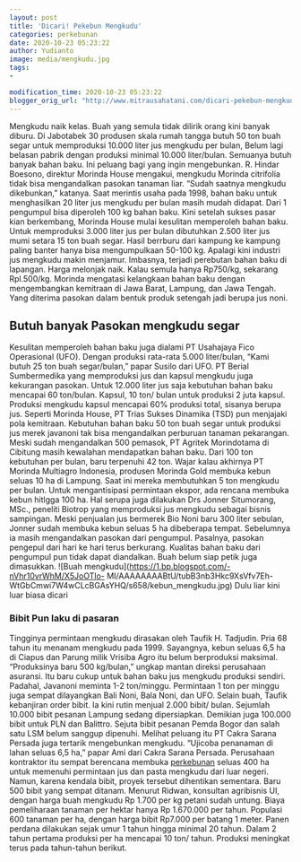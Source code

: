 ```yaml
---
layout: post
title: 'Dicari! Pekebun Mengkudu'
categories: perkebunan
date: 2020-10-23 05:23:22
author: Yudianto
image: media/mengkudu.jpg
tags:
- 

modification_time: 2020-10-23 05:23:22
blogger_orig_url: "http://www.mitrausahatani.com/dicari-pekebun-mengkudu.html"
---
```


Mengkudu naik kelas. Buah yang semula tidak dilirik orang kini banyak diburu.
Di Jabotabek 30 produsen skala rumah tangga butuh 50 ton buah segar untuk
memproduksi 10.000 liter jus mengkudu per bulan, Belum lagi belasan pabrik
dengan produksi minimal 10.000 liter/bulan. Semuanya butuh banyak bahan baku.
Ini peluang bagi yang ingin mengebunkan. R. Hindar Boesono, direktur Morinda
House mengakui, mengkudu Morinda citrifolia tidak bisa mengandalkan pasokan
tanaman liar. “Sudah saatnya mengkudu dikebunkan,” katanya. Saat merintis
usaha pada 1998, bahan baku untuk menghasilkan 20 liter jus mengkudu per bulan
masih mudah didapat. Dari 1 pengumpul bisa diperoleh 100 kg bahan baku. Kini
setelah sukses pasar kian berkembang, Morinda House mulai kesulitan memperoleh
bahan baku. Untuk memproduksi 3.000 liter jus per bulan dibutuhkan 2.500 liter
jus mumi setara 15 ton buah segar. Hasil berrburu dari kampung ke kampung
paling banter hanya bisa mengumpulkaan 50-100 kg. Apalagi kini industri jus
mengkudu makin menjamur. Imbasnya, terjadi perebutan bahan baku di lapangan.
Harga melonjak naik. Kalau semula hanya Rp750/kg, sekarang Rpl.500/kg. Morinda
mengatasi kelangkaan bahan baku dengan mengembangkan kemitraan di Jawa Barat,
Lampung, dan Jawa Tengah. Yang diterima pasokan dalam bentuk produk setengah
jadi berupa jus noni.

## Butuh banyak Pasokan mengkudu segar

Kesulitan memperoleh bahan baku juga dialami PT Usahajaya Fico Operasional
(UFO). Dengan produksi rata-rata 5.000 liter/bulan, “Kami butuh 25 ton buah
segar/bulan,” papar Susilo dari UFO. PT Berial Sumbermedika yang memproduksi
jus dan kapsul mengkudu juga kekurangan pasokan. Untuk 12.000 liter jus saja
kebutuhan bahan baku mencapai 60 ton/bulan. Kapsul, 10 ton/ bulan untuk
produksi 2 juta kapsul. Produksi mengkudu kapsul mencapai 60% produksi total,
sisanya berupa jus. Seperti Morinda House, PT Trias Sukses Dinamika (TSD) pun
menjajaki pola kemitraan. Kebutuhan bahan baku 50 ton buah segar untuk
produksi jus merek javanoni tak bisa mengandalkan perburuan tanaman
pekarangan. Meski sudah mengandalkan 500 pemasok, PT Agritek Morindotama di
Cibitung masih kewalahan mendapatkan bahan baku. Dari 100 ton kebutuhan per
bulan, baru terpenuhi 42 ton. Wajar kalau akhirnya PT Morinda Multiagro
Indonesia, produsen Morinda Gold membuka kebun seluas 10 ha di Lampung. Saat
ini mereka membutuhkan 5 ton mengkudu per bulan. Untuk mengantisipasi
permintaan ekspor, ada rencana membuka kebun hitlgga 100 ha. Hal serupa juga
dilakukan Drs Jonner Situmorang, MSc., peneliti Biotrop yang memproduksi jus
mengkudu sebagai bisnis sampingan. Meski penjualan jus bermerek Bio Noni baru
300 liter sebulan, Jonner sudah membuka kebun seluas 5 ha dibeberapa tempat.
Sebelumnya ia masih mengandalkan pasokan dari pengumpul. Pasalnya, pasokan
pengepul dari hari ke hari terus berkurang. Kualitas bahan baku dari pengumpul
pun tidak dapat diandalkan. Buah belum siap petik juga dimasukkan.  ![Buah
mengkudu](https://1.bp.blogspot.com/-nVhr10vrWhM/X5JoOTlo-
MI/AAAAAAAABtU/tubB3nb3Hkc9XsVfv7Eh-
WtGbCmwi7W4wCLcBGAsYHQ/s658/kebun_mengkudu.jpg) Dulu liar kini luar biasa
dicari

### Bibit Pun laku di pasaran

Tingginya permintaan mengkudu dirasakan oleh Taufik H. Tadjudin. Pria 68 tahun
itu menanam mengkudu pada 1999. Sayangnya, kebun seluas 6,5 ha di Ciapus dan
Parung milik Vrisiba Agro itu belum berproduksi maksimal. “Produksinya baru
500 kg/bulan,” ungkap mantan direksi perusahaan asuransi. Itu baru cukup untuk
bahan baku jus mengkudu produksi sendiri. Padahal, Javanoni meminta 1-2
ton/minggu. Permintaan 1 ton per minggu juga sempat dilayangkan Bali Noni,
Bala Noni, dan UFO. Selain buah, Taufik kebanjiran order bibit. Ia kini rutin
menjual 2.000 bibit/ bulan. Sejumlah 10.000 bibit pesanan Lampung sedang
dipersiapkan. Demikian juga 100.000 bibit untuk PLN dan Balittro. Sejuta bibit
pesanan Pemda Bogor dan salah satu LSM belum sanggup dipenuhi. Melihat peluang
itu PT Cakra Sarana Persada juga tertarik mengebunkan mengkudu. “Ujicoba
penanaman di lahan seluas 6,5 ha,” papar Ami dari Cakra Sarana Persada.
Perusahaan kontraktor itu sempat berencana membuka
[perkebunan](https://www.mitrausahatani.com/perkebunan "perkebunan") seluas 400 ha
untuk memenuhi permintaan jus dan pasta mengkudu dari luar negeri. Namun,
karena kendala bibit, proyek tersebut dihentikan sementara. Baru 500 bibit
yang sempat ditanam. Menurut Ridwan, konsultan agribisnis UI, dengan harga
buah mengkudu Rp 1.700 per kg petani sudah untung. Biaya pemeliharaan tanaman
per hektar hanya Rp 1.670.000 per tahun. Populasi 600 tanaman per ha, dengan
harga bibit Rp7.000 per batang 1 meter. Panen perdana dilakukan sejak umur 1
tahun hingga minimal 20 tahun. Dalam 2 tahun pertama produksi per ha mencapai
10 ton/ tahun. Produksi meningkat terus pada tahun-tahun berikut.



